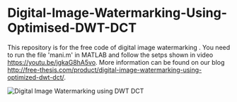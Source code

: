 # Digital-Image-Watermarking-Using-Optimised-DWT-DCT

This repository is for the free code of digital image watermarking . You need to run the file 'mani.m' in MATLAB and follow the setps shown in video https://youtu.be/jgkaG8hA5vo. More information can be found on our blog http://free-thesis.com/product/digital-image-watermarking-using-optimized-dwt-dct/. 

![Digital Image Watermarking using DWT DCT](http://free-thesis.com/wp-content/uploads/2018/04/8-2016_09_06-04_26_33-UTC.png)


